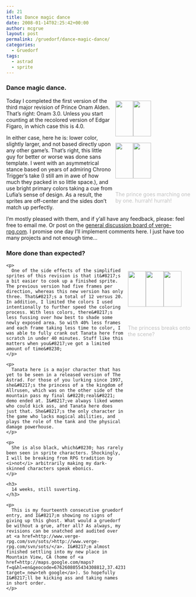 ```yaml
---
id: 21
title: Dance magic dance
date: 2008-01-14T02:25:42+00:00
author: mcgrue
layout: post
permalink: /gruedorf/dance-magic-dance/
categories:
  - Gruedorf
tags:
  - astrad
  - sprite
---
```

### Dance magic dance.

<div style="float: right; padding: 4px; margin: 4px;">
  <img src=/files/gruedorf_challenge/014/onam-down.gif width=48 height=96><img src=/files/gruedorf_challenge/014/onam-left.gif width=48 height=96><br /> <br /> <img src=/files/gruedorf_challenge/014/onam-right.gif width=48 height=96><img src=/files/gruedorf_challenge/014/onam-up.gif width=48 height=96><br /> <span style="color: silver; font-size: -1;"><br /> <br />The prince goes marching one<br /> by one. hurrah! hurrah!</span>
</div>

Today I completed the first version of the third major revision of Prince Onam Alden. That&#8217;s right: Onam 3.0. Unless you start counting at the recolored version of Edgar Figaro, in which case this is 4.0.

In either case, here he is: lower color, slightly larger, and not based directly upon any other game&#8217;s. That&#8217;s right, this little guy for better or worse was done sans template. I went with an asymmetrical stance based on years of admiring Chrono Trigger&#8217;s take (I still am in awe of how much they packed in so little space.), and use bright primary colors taking a cue from Lufia&#8217;s sense of design. As a result, the sprites are off-center and the sides don&#8217;t match up perfectly.

I&#8217;m mostly pleased with them, and if y&#8217;all have any feedback, please: feel free to email me. Or post on the <a href=http://www.verge-rpg.com/boards/general/ target=_new>general discussion board of verge-rpg.com</a>. I promise one day I&#8217;ll implement comments here. I just have too many projects and not enough time&#8230;

### More done than expected?

<div style="float: right; padding: 4px; margin: 4px;">
  <p>
    <img src=/files/gruedorf_challenge/014/tanata-down.gif width=48 height=96><img src=/files/gruedorf_challenge/014/tanata-up.gif width=48 height=96><img src=/files/gruedorf_challenge/014/tanata-left.gif width=48 height=96>
  </p>
  
  <p>
    <span style="color: silver; font-size: -1;"><br /> <br />The princess breaks onto <br />the scene?</span></div> 
    
    <p>
      One of the side effects of the simplified sprites of this revision is that it&#8217;s a bit easier to cook up a finished sprite. The previous version had five frames per direction, whereas this new version has only three. That&#8217;s a total of 12 versus 20. In addition, I limited the colors I used intentionally to further speed the coloring process. With less colors, there&#8217;s less fussing over how best to shade some newly exposed area. So with 40% less frames and each frame taking less time to color, I was able to fully crank out Tanata here from scratch in under 40 minutes. Stuff like this matters when you&#8217;ve got a limited amount of time&#8230;
    </p>
    
    <p>
      Tanata here is a major character that has yet to be seen in a released version of The Astrad. For those of you lurking since 1997, she&#8217;s the princess of a the kingdom of Allrusen, which was on the other side of the mountain pass my final &#8220;real&#8221; demo ended at. I&#8217;ve always liked women who could kick ass, and Tanata here does just that. She&#8217;s the only character in the game who lacks magical abilities, and plays the role of the tank and the physical damage powerhouse.
    </p>
    
    <p>
      She is also black, which&#8230; has rarely been seen in sprite characters. Shockingly, I will be breaking from RPG tradition by <i>not</i> arbitrarily making my dark-skinned characters speak ebonics.
    </p>
    
    <h3>
      14 weeks, still suverting.
    </h3>
    
    <p>
      This is my fourteenth consecutive gruedorf entry, and I&#8217;m showing no signs of giving up this ghost. What would a gruedorf be without a grue, after all? As always, my revisions can be snatched and audited over at <a href=http://www.verge-rpg.com/svn/sots/>http://www.verge-rpg.com/svn/sots/</a>. I&#8217;m almost finished settling into my new place in Mountain View, CA (home of <a href=http://maps.google.com/maps?f=q&hl=en&geocode=6762608055434308812,37.423154,-122.084918&time=&date=&ttype=&q=1600+Amphitheatre+Parkway,+Mountain+View,+CA+94043&sll=37.423872,-122.084917&sspn=0.00484,0.010042&ie=UTF8&ll=37.423565,-122.085056&spn=0.009679,0.020084&z=16&iwloc=addr&om=1 target=_new>teh google</a>). So hopefully I&#8217;ll be kicking ass and taking names in short order.
    </p>